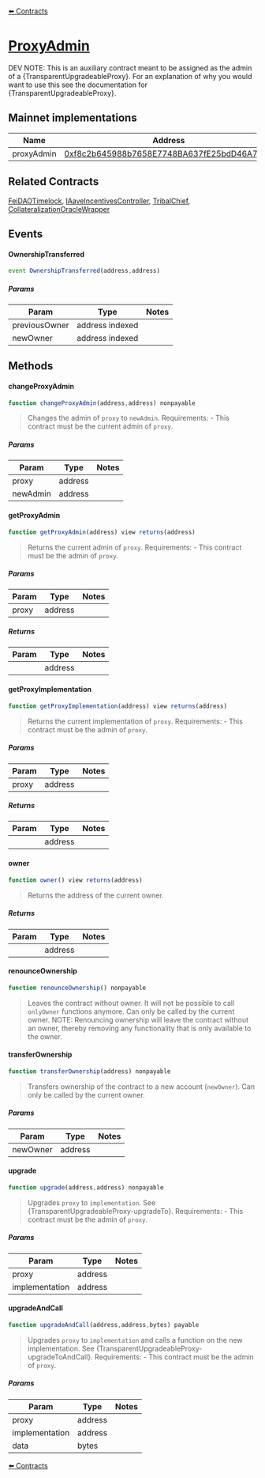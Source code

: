 [⬅️ Contracts](contracts.md)

# [ProxyAdmin](https://github.com/fei-protocol/fei-protocol-core/blob/develop/@openzeppelin/contracts/proxy/transparent/ProxyAdmin.sol)


DEV NOTE: This is an auxiliary contract meant to be assigned as the admin of a {TransparentUpgradeableProxy}. For an explanation of why you would want to use this see the documentation for {TransparentUpgradeableProxy}.

## Mainnet implementations

| Name | Address |
| ---- | ------- |
| proxyAdmin | [0xf8c2b645988b7658E7748BA637fE25bdD46A704A](https://etherscan.io/address/0xf8c2b645988b7658E7748BA637fE25bdD46A704A) |

## Related Contracts


[FeiDAOTimelock](FeiDAOTimelock.md), [IAaveIncentivesController](IAaveIncentivesController.md), [TribalChief](TribalChief.md), [CollateralizationOracleWrapper](CollateralizationOracleWrapper.md)

## Events

#### OwnershipTransferred

```javascript
event OwnershipTransferred(address,address)
```

##### Params

| Param | Type | Notes |
| ----- | ---- | ----- |
| previousOwner | address indexed |  |
| newOwner | address indexed |  |

## Methods

#### changeProxyAdmin

```javascript
function changeProxyAdmin(address,address) nonpayable
```

> Changes the admin of `proxy` to `newAdmin`. Requirements: - This contract must be the current admin of `proxy`.

##### Params

| Param | Type | Notes |
| ----- | ---- | ----- |
| proxy | address |  |
| newAdmin | address |  |

#### getProxyAdmin

```javascript
function getProxyAdmin(address) view returns(address)
```

> Returns the current admin of `proxy`. Requirements: - This contract must be the admin of `proxy`.

##### Params

| Param | Type | Notes |
| ----- | ---- | ----- |
| proxy | address |  |

##### Returns

| Param | Type | Notes |
| ----- | ---- | ----- |
|  | address |  |

#### getProxyImplementation

```javascript
function getProxyImplementation(address) view returns(address)
```

> Returns the current implementation of `proxy`. Requirements: - This contract must be the admin of `proxy`.

##### Params

| Param | Type | Notes |
| ----- | ---- | ----- |
| proxy | address |  |

##### Returns

| Param | Type | Notes |
| ----- | ---- | ----- |
|  | address |  |

#### owner

```javascript
function owner() view returns(address)
```

> Returns the address of the current owner.

##### Returns

| Param | Type | Notes |
| ----- | ---- | ----- |
|  | address |  |

#### renounceOwnership

```javascript
function renounceOwnership() nonpayable
```

> Leaves the contract without owner. It will not be possible to call `onlyOwner` functions anymore. Can only be called by the current owner. NOTE: Renouncing ownership will leave the contract without an owner, thereby removing any functionality that is only available to the owner.

#### transferOwnership

```javascript
function transferOwnership(address) nonpayable
```

> Transfers ownership of the contract to a new account (`newOwner`). Can only be called by the current owner.

##### Params

| Param | Type | Notes |
| ----- | ---- | ----- |
| newOwner | address |  |

#### upgrade

```javascript
function upgrade(address,address) nonpayable
```

> Upgrades `proxy` to `implementation`. See {TransparentUpgradeableProxy-upgradeTo}. Requirements: - This contract must be the admin of `proxy`.

##### Params

| Param | Type | Notes |
| ----- | ---- | ----- |
| proxy | address |  |
| implementation | address |  |

#### upgradeAndCall

```javascript
function upgradeAndCall(address,address,bytes) payable
```

> Upgrades `proxy` to `implementation` and calls a function on the new implementation. See {TransparentUpgradeableProxy-upgradeToAndCall}. Requirements: - This contract must be the admin of `proxy`.

##### Params

| Param | Type | Notes |
| ----- | ---- | ----- |
| proxy | address |  |
| implementation | address |  |
| data | bytes |  |

[⬅️ Contracts](contracts.md)
